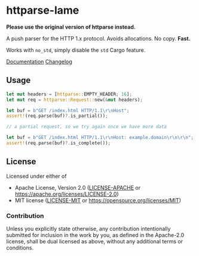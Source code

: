 # httparse-lame

**Please use the original version of httparse instead.**

A push parser for the HTTP 1.x protocol. Avoids allocations. No copy. **Fast.**

Works with `no_std`, simply disable the `std` Cargo feature.

[Documentation](https://docs.rs/httparse)
[Changelog](https://github.com/seanmonstar/httparse/releases)

## Usage

```rust
let mut headers = [httparse::EMPTY_HEADER; 16];
let mut req = httparse::Request::new(&mut headers);

let buf = b"GET /index.html HTTP/1.1\r\nHost";
assert!(req.parse(buf)?.is_partial());

// a partial request, so we try again once we have more data

let buf = b"GET /index.html HTTP/1.1\r\nHost: example.domain\r\n\r\n";
assert!(req.parse(buf)?.is_complete());
```

## License

Licensed under either of

- Apache License, Version 2.0 ([LICENSE-APACHE](LICENSE-APACHE) or https://apache.org/licenses/LICENSE-2.0)
- MIT license ([LICENSE-MIT](LICENSE-MIT) or https://opensource.org/licenses/MIT)

### Contribution

Unless you explicitly state otherwise, any contribution intentionally submitted for inclusion in the work by you, as defined in the Apache-2.0 license, shall be dual licensed as above, without any additional terms or conditions.
